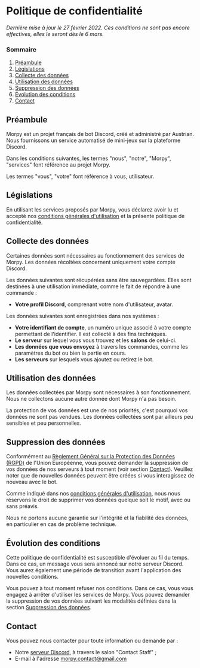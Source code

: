 # Politique de confidentialité

_Dernière mise à jour le 27 février 2022._
_Ces conditions ne sont pas encore effectives, elles le seront dès le 6 mars._

### Sommaire

1. [Préambule](#préambule)
2. [Législations](#législations)
3. [Collecte des données](#collecte-des-données)
4. [Utilisation des données](#utilisation-des-données)
5. [Suppression des données](#suppression-des-données)
6. [Évolution des conditions](#évolution-des-conditions)
7. [Contact](#contact)

## Préambule

Morpy est un projet français de bot Discord, créé et administré par Austrian. Nous fournissons un service automatisé de mini-jeux sur la plateforme Discord.

Dans les conditions suivantes, les termes "nous", "notre", "Morpy", "services" font référence au projet Morpy.

Les termes "vous", "votre" font référence à vous, utilisateur.

## Législations

En utilisant les services proposés par Morpy, vous déclarez avoir lu et accepté nos [conditions générales d'utilisation](/conditions.md) et la présente politique de confidentialité.

## Collecte des données

Certaines données sont nécessaires au fonctionnement des services de Morpy. Les données récoltées concernent uniquement votre compte Discord.

Les données suivantes sont récupérées sans être sauvegardées. Elles sont destinées à une utilisation immédiate, comme le fait de répondre à une commande :

- **Votre profil Discord**, comprenant votre nom d'utilisateur, avatar.

Les données suivantes sont enregistrées dans nos systèmes :

- **Votre identifiant de compte**, un numéro unique associé à votre compte permettant de l'identifier. Il est collecté à des fins techniques.
- **Le serveur** sur lequel vous vous trouvez et les **salons** de celui-ci.
- **Les données que vous envoyez** à travers les commandes, comme les paramètres du bot ou bien la partie en cours.
- **Les serveurs** sur lesquels vous ajoutez ou retirez le bot.

## Utilisation des données

Les données collectées par Morpy sont nécessaires à son fonctionnement. Nous ne collectons aucune autre donnée dont Morpy n'a pas besoin.

La protection de vos données est une de nos priorités, c'est pourquoi vos données ne sont pas vendues. Les données collectées sont par ailleurs peu sensibles et peu personnelles.

## Suppression des données

Conformément au [Règlement Général sur la Protection des Données (RGPD)](https://www.cnil.fr/fr/reglement-europeen-protection-donnees) de l'Union Européenne, vous pouvez demander la suppression de vos données de nos serveurs à tout moment (voir section [Contact](#contact)). Veuillez noter que de nouvelles données peuvent être créées si vous interagissez de nouveau avec le bot.

Comme indiqué dans nos [conditions générales d'utilisation](/conditions.md), nous nous réservons le droit de supprimer vos données quelque soit le motif, avec ou sans préavis.

Nous ne portons aucune garantie sur l'intégrité et la fiabilité des données, en particulier en cas de problème technique.

## Évolution des conditions

Cette politique de confidentialité est susceptible d'évoluer au fil du temps. Dans ce cas, un message vous sera annoncé sur notre serveur Discord. Vous aurez également une période de transition avant l'application des nouvelles conditions.

Vous pouvez à tout moment refuser nos conditions. Dans ce cas, vous vous engagez à arrêter d'utiliser les services de Morpy. Vous pouvez demander la suppression de vos données suivant les modalités définies dans la section [Suppression des données](#suppression-des-données).

## Contact

Vous pouvez nous contacter pour toute information ou demande par :

- Notre [serveur Discord](https://discord.com/invite/qwrSNe3), à travers le salon "Contact Staff" ;
- E-mail à l'adresse [morpy.contact@gmail.com](mailto:morpy.contact@gmail.com)
